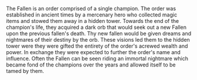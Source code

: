 The Fallen is an order comprised of a single champion. The order was established in ancient times by a mercenary hero who collected magic items and stowed them away in a hidden tower. Towards the end of the champion's life, they acquired a dark orb that would seek out a new Fallen upon the previous fallen's death. Thy new fallen would be given dreams and nightmares of their destiny by the orb. These visions led them to the hidden tower were they were gifted the entirety of the order's acrewed wealth and power. In exchange they were expected to further the order's name and influence. Often the Fallen can be seen riding an immortal nightmare which became fond of the champions over the years and allowed itself to be tamed by them. 